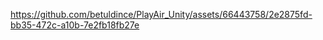 

https://github.com/betuldince/PlayAir_Unity/assets/66443758/2e2875fd-bb35-472c-a10b-7e2fb18fb27e

